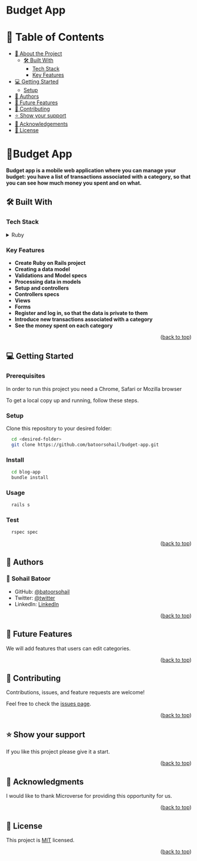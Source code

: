 <a name="readme-top"></a>

# Budget App

# 📗 Table of Contents

- [📖 About the Project](#about-project)
  - [🛠 Built With](#built-with)
    - [Tech Stack](#tech-stack)
    - [Key Features](#key-features)
- [💻 Getting Started ](#-getting-started-)
  - [Setup](#setup)
- [👥 Authors](#authors)
- [🔭 Future Features ](#-future-features-)
- [🤝 Contributing](#contributing)
- [⭐️ Show your support](#support)
- [🙏 Acknowledgements](#acknowledgements)
- [📝 License](#license)

<!-- PROJECT DESCRIPTION -->

# 📖Budget App <a name="about-project"></a>

**Budget app is a mobile web application where you can manage your budget: you have a list of transactions associated with a category, so that you can see how much money you spent and on what.**

## 🛠 Built With <a name="built-with"></a>

### Tech Stack <a name="tech-stack"></a>

<details>
<summary>Ruby</summary>
  <ul>
    <li><a href="#">Ruby on Rails</a></li>
  </ul>
</details>

<!-- Features -->

### Key Features <a name="key-features"></a>

- **Create Ruby on Rails project**
- **Creating a data model**
- **Validations and Model specs**
- **Processing data in models**
- **Setup and controllers**
- **Controllers specs**
- **Views**
- **Forms**
- **Register and log in, so that the data is private to them**
- **Introduce new transactions associated with a category**
- **See the money spent on each category**

<p align="right">(<a href="#readme-top">back to top</a>)</p>

<!-- GETTING STARTED -->

## 💻 Getting Started <a name="getting-started"></a>

### Prerequisites <a name="prerequisites"></a>

In order to run this project you need a Chrome, Safari or Mozilla browser

To get a local copy up and running, follow these steps.

### Setup

Clone this repository to your desired folder:

```sh
  cd <desired-folder>
  git clone https://github.com/batoorsohail/budget-app.git
```

### Install <a name="install"></a>

```sh
  cd blog-app
  bundle install
```

### Usage <a name="usage"></a>

```sh
  rails s
```

### Test <a name="test"></a>

```sh
  rspec spec
```

<p align="right">(<a href="#readme-top">back to top</a>)</p>

<!-- AUTHORS -->

## 👥 Authors <a name="authors"></a>

### 👤 **Sohail Batoor**

- GitHub: [@batoorsohail](https://github.com/batoorsohail)
- Twitter: [@twitter](https://twitter.com/sohailBatoor)
- LinkedIn: [LinkedIn](https://www.linkedin.com/in/sohail-batoor-52429b230/)

<p align="right">(<a href="#readme-top">back to top</a>)</p>

## 🔭 Future Features <a name="future-features"></a>

We will add features that users can edit categories.

<p align="right">(<a href="#readme-top">back to top</a>)</p>

<!-- CONTRIBUTING -->

## 🤝 Contributing <a name="contributing"></a>

Contributions, issues, and feature requests are welcome!

Feel free to check the [issues page](../../issues/).

<p align="right">(<a href="#readme-top">back to top</a>)</p>

<!-- SUPPORT -->

## ⭐️ Show your support <a name="support"></a>

If you like this project please give it a start.

<p align="right">(<a href="#readme-top">back to top</a>)</p>

<!-- ACKNOWLEDGEMENTS -->

## 🙏 Acknowledgments <a name="acknowledgements"></a>

I would like to thank Microverse for providing this opportunity for us.

<p align="right">(<a href="#readme-top">back to top</a>)</p>

<!-- LICENSE -->

## 📝 License <a name="license"></a>

This project is [MIT](./LICENSE) licensed.

<p align="right">(<a href="#readme-top">back to top</a>)</p>
